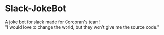 # Slack-JokeBot
A joke bot for slack made for Corcoran's team! <br>
"I would love to change the world, but they won’t give me the source code."
